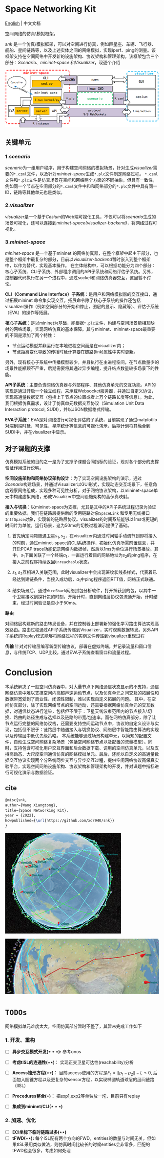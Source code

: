 # Space Networking Kit

[English](README.md) | 中文文档

空间网络的仿真\模拟框架。



*snk* 是一个仿真/模拟框架，可以对空间进行仿真，例如巨星座、车辆、飞行器、舰船、星间链路等，以及上述实体之间的网络模拟，实现iperf、ping的测量。该框架支持在空间网络中开发新的设施架构、协议架构和管理架构。该框架包含三个部分：*Scenario*、*mininet-space* 和*Visualizer*，现逐个介绍

![](./fig/framework.png)


## 关键单元

### 1.*scenario*


*scenario*为一组用户程序，用于构建空间网络的模拟场景，针对生成*visualizer*需要的`*.czml`文件，以及针对*mininet-space*生成`*.plc`文件制定网络过程。
`*.czml`文件和`*.plc`文件是仿真场景在空间和网络两个方面的不同抽象，但具有一致性，例如同一个节点在空间部分的`*.czml`文件中和和网络部分的`*.plc`文件中具有同一ID，链路等其他单元也是类似。

### 2.*visualizer*

*visualizer*是一个基于*Cesium*的Web端可视化工具，不仅可以将*scenario*生成的场景可视化，还可以连接到*mininet-space(visualizer-backend)*，将网络过程可视化。

### 3.*mininet-space*

*mininet-space* 是一个基于mininet 的网络仿真器，在整个框架中起主干部分，也是整个框架中最复杂的部分，目前以*visualizer-backend*暂时嵌入到整个框架中，以作为替代，实现基本操作。
在主体结构中，可以根据功能分为四个部分：核心子系统、CLI子系统、外部程序调用的API子系统和网络评估子系统。另外，控制器代码执行在另一个进程中，通过socket和网络仿真器交互，这里暂不讨论。

**CLI（Command Line Interface）子系统**：是用户和网络模拟器的交互接口，通过拓展mininet 命令集实现交互。拓展命令除了核心子系统的操作还包括visualizer操作（例如空间部分的开始和停止，图层的显示、隐藏等）、评估子系统（EVA）的操作等拓展。

**核心子系统**：是以mininet为基础，能根据`*.plc`文件，构建与空间场景能相互映射的网络场景，实现网络仿真的基本保障。其与mininet、mininet-space最重要的不同是添加了两个特性：
- 节点运动模型并非运行在本地进程空间而是在visualizer内；
- 节点距离变化导致的传播时延计算要在链路(link)属性中实时更新。

另外，现有核心子系统中传播模型较少，并且执行在主进程空间，在节点数量少的场景性能瓶颈不严重，后期需要将其通过异步编程，提升结点数量较多场景下的性能。


**API子系统**：主要负责网络仿真器与外部程序、其他仿真单元的交互功能。API的实现是通过开启一个独立线程，来承载Websocket服务器，并通过自定义协议，实现高通量数据交互（包括上千节点的位置或者上万个链路长度等信息）。为此，我们根据仿真需求，设计了仿真单元数据交互协议（Simulation Unit Data Interaction protocol, SUDI），并以JSON数据格式传输。


**EVA子系统**：EVA是对网络进行可视化评估的子系统，目前实现了通过matplotlib对端到端时延、可见性、星座统计等信息的可视化演示，后期计划将其融合到SUDI中，并在visualizer中显示。

## 对子课题的支撑

仿真模拟系统的目的之一是为了支撑子课题合同指标的验证，现对各个部分的支撑验证作用进行说明。

**空间设施架构和网络协议架构设计**：为了实现空间设施架构的演示，通过*Scenario*构建场景，并通过Visualizer以GUI形式，实现动态交互场景下，任意角度观察网络组成，实现多种可见性分析。对于网络协议架构，以mininet-space单元中构建虚拟网络，形成Visualizer中空间设施架构的高保真映射。


**接入与切换**：以mininet-space为支撑，尤其是其中的API子系统过程记录为验证的重要依据。我们在链路层提供新的专用链路对象`SpaceLink` 和专用无线接口`IntfSpace`对象，实现新的链路层协议。visualizer的时间系统能够以1ms或更短的时间片为单位，运行场景，这为50ms的切换过程演示提供了基础。

1. 首先确定两颗随遇卫星$s_1,s_2$，在visualizer内通过时间轴手动调节到即将接入的时刻，通过mininet-space的CLI系统操作，初始化仿真所需前置信息，并开启PCAP trace功能记录网络内数据帧，然后以1ms为单位进行场景播放。其中，$s_1$下面关联了一个终端$a_1$，一直运行着目的网络地址为$s_2$的ping程序，在接入之前程序持续返回`Unreachable`状态。

2. $s_1,s_2$互相进入关联范围，此时visualizer中会出现斑纹状线条样式，代表着已经达到建链条件，当接入成功后，$a_1$中ping程序返回RTT值，网络正式联通。

3. 结束场景后，通过`WireShark`网络封包分析软件，打开捕获到的包，以其中一个卫星接收到探针包的时刻，开始计时，直到网络层协议包流通开始，计时结束，经过时间验证是否小于50ms。


**路由**

  对网络层构建新的路由转发设备，并在控制器上部署新的强化学习路由算法实现高效路由。路由过程通过API子系统传递到Visualizer，实时观察数据转发。另外API子系统的Replay模式能够将网络过程的实例文件传递到visualizer重现过程
  
**传输**
  针对对传输层编写新型传输协议，部署在虚拟终端，并记录流量和窗口信息，与传统TCP、UDP比较。通过EVA子系统查看窗口和流量过程。


# Conclusion
本系统解决了一般空间仿真器中，对大量节点下网络通信状态显示的不支持，通信网络仿真中难以支撑空间内高超声速运动节点，以及仿真单元之间交互的拓展性和数据带宽受到了商业性、闭源性限制，难以实现自定义拓展的问题。
其中，在空间仿真部分，除了实现网络节点的空间运动，还需要根据网络仿真单元的交互数据，对通信状态进行渲染，包括但不限于：卫星天线波束范围内的节点接入\切换、路由的路径生成与选择以及链路的带宽/包速率。而在网络仿真部分，除了让节点运行完整的网络协议栈，还需要支持空间运动节点中，协议的自定义设计与实现，包括但不限于：链路层中随遇接入与切换协议、网络层中智能路由算法的实现以及传输层中低优先级策略。
本系统能够通过场景构建单元，以简短的配置文件，自动生成空间网络复杂场景（包括空间网络节点以及配置的流量模型）。同时，支持包含可视化用户交互界面和后台数据下载、调用的空间仿真单元，以及支持高动态、大尺度空间通信仿真的网络模拟单元。最后，还能以自定义的高通量数据交互协议实现两个分系统同步交互与异步交互过程，提供空间网络协议高保真实验平台，实现空间网络设施架构、协议架构和管理架构的开发，并对课题中指标进行可视化演示与数据验证。



## cite
```tex
@misc{snk,
author={Wang Xiangtong},
title={Space Networking Kit},
year = {2022},
howpublished={\url{https://github.com/xdr940/snk}}
}
```


![](./fig/ISL.png)

![](./fig/FWD.png)

# `TODOs`

网络模拟单元难度太大，空间仿真部分暂时不整了，其暂未完成工作如下

### 1. 开发、重构
  - [ ] **异步交互模式开发$(\star\star\star)$:** 参考onos
 
  - [ ] **考虑tISL的连通性$(\star\star)$：** 实现正交卫星可达性(reachability)分析
  - [ ] **Access锥形方程$(\star\star)$：** 目前access使用的方程是$F_1 = \|p_1 - p_2\|-L \leq 0$, 后面加入圆锥方程以及更复杂的sensor方程，以实现椭圆轨道球层的层间链路（lISL）
  - [ ] **Procedures整合$(\star)$：** 把exp1,exp2等单独放一坨，目前只有replay
  - [ ] **集成到mininet/CLI$(\star\star\star)$**

### 2. 加速、优化
  - [ ] **ECI坐标下临时链路过多$(\star\star)$** 
  - [ ] **tFWD$(\star\star)$:** 每个ISL配有两个方向的FWD，entities的数量与时间无关，但如果tISL采用类似做法，则仿真时间比较长的时候entities会非常多，匹配的tFWD也会很多，考虑如何处理